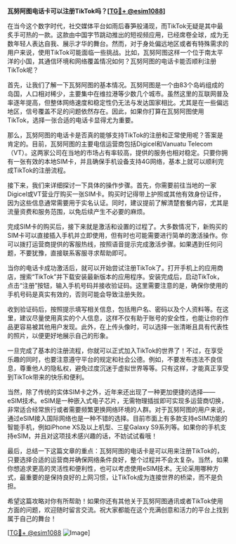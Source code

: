 **瓦努阿图电话卡可以注册TikTok吗？[[TG💪+ @esim1088](https://t.me/s/esim1088)]**

在当今这个数字时代，社交媒体平台如雨后春笋般涌现，而TikTok无疑是其中最炙手可热的一款。这款由中国字节跳动推出的短视频应用，已经席卷全球，成为无数年轻人表达自我、展示才华的舞台。然而，对于身处偏远地区或者有特殊需求的用户来说，使用TikTok可能面临一些挑战。比如，瓦努阿图这样一个位于南太平洋的小国，其通信环境和网络覆盖情况如何？瓦努阿图的电话卡能否顺利注册TikTok呢？

首先，让我们了解一下瓦努阿图的基本情况。瓦努阿图是一个由83个岛屿组成的岛国，人口相对稀少，主要集中在维拉港等少数几个城市。虽然这里的互联网普及率逐年提高，但整体网络速度和稳定性仍无法与发达国家相比。尤其是在一些偏远地区，信号覆盖不足的问题依然存在。因此，如果你打算在瓦努阿图使用TikTok，选择一张合适的电话卡显得尤为重要。

那么，瓦努阿图的电话卡是否真的能够支持TikTok的注册和正常使用呢？答案是肯定的。目前，瓦努阿图的主要电信运营商包括Digicel和Vanuatu Telecom（VT）。这两家公司在当地的市场占有率较高，提供的服务也相对稳定。只要你拥有一张有效的本地SIM卡，并且确保手机设备支持4G网络，基本上就可以顺利完成TikTok的注册流程。

接下来，我们来详细探讨一下具体的操作步骤。首先，你需要前往当地的一家Digicel或VT营业厅购买一张SIM卡。购买时记得带上护照或其他有效身份证件，因为这些信息通常需要用于实名认证。同时，建议提前了解清楚套餐内容，尤其是流量资费和服务范围，以免后续产生不必要的麻烦。

完成SIM卡的购买后，接下来就是激活和设置的过程了。大多数情况下，新购买的SIM卡可以直接插入手机并立即使用，但有时也可能需要进行简单的激活操作。你可以拨打运营商提供的客服热线，按照语音提示完成激活步骤。如果遇到任何问题，不要犹豫，直接联系客服寻求帮助即可。

当你的电话卡成功激活后，就可以开始尝试注册TikTok了。打开手机上的应用商店，搜索“TikTok”并下载安装最新版本的应用程序。安装完成后，启动TikTok，点击“注册”按钮，输入手机号码并接收验证码。这里需要注意的是，确保你使用的手机号码是真实有效的，否则可能会导致注册失败。

收到验证码后，按照提示填写相关信息，包括用户名、密码以及个人资料等。在这里，建议尽量使用真实的个人信息，这样不仅有助于账号的安全性，也能让你的作品更容易被其他用户发现。此外，在上传头像时，可以选择一张清晰且具有代表性的照片，以便更好地展示自己的形象。

一旦完成了基本的注册流程，你就可以正式加入TikTok的世界了！不过，在享受乐趣的同时，也要注意遵守平台的规定和社会公德。例如，不要发布违法不良信息，尊重他人的隐私权，避免过度沉迷于虚拟世界等等。只有这样，才能真正享受到TikTok带来的快乐和便利。

当然，除了传统的实体SIM卡之外，近年来还出现了一种更加便捷的选择——eSIM技术。eSIM是一种嵌入式电子芯片，无需物理插拔即可实现多运营商切换，非常适合经常旅行或者需要频繁更换网络环境的人群。对于瓦努阿图的用户来说，通过eSIM接入国际网络也是一种不错的选择。目前市面上有多款支持eSIM功能的智能手机，例如iPhone XS及以上机型、三星Galaxy S9系列等。如果你的手机支持eSIM，并且对这项技术感兴趣的话，不妨试试看哦！

最后，总结一下这篇文章的重点：瓦努阿图的电话卡是可以用来注册TikTok的，只要选择合适的运营商并确保网络条件良好，整个过程并不会太复杂。当然，如果你想追求更高的灵活性和便利性，也可以考虑使用eSIM技术。无论采用哪种方式，最重要的是保持良好的上网习惯，让TikTok成为连接世界的桥梁，而不是负担。

希望这篇攻略对你有所帮助！如果你还有其他关于瓦努阿图通讯或者TikTok使用方面的问题，欢迎随时留言交流。祝大家都能在这个充满创意和活力的平台上找到属于自己的舞台！

[[TG💪+ @esim1088](https://t.me/s/esim1088) ![Image](https://i.postimg.cc/4NQfJmqS/Snipaste-2025-05-13-00-14-12.png)]